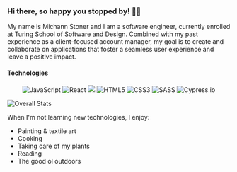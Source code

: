 ### Hi there, so happy you stopped by! 👋🏼

My name is Michann Stoner and I am a software engineer, currently enrolled at Turing School of Software and Design.
Combined with my past experience as a client-focused account manager, my goal is to create and collaborate on applications that foster a seamless user experience and leave a positive impact. 

#### Technologies 
<p style="text-align:center;">
<img alt="JavaScript" src="https://img.shields.io/badge/javascript%20-%23323330.svg?&style=for-the-badge&logo=javascript&logoColor=%23F7DF1E"/>
<img alt="React" src="https://img.shields.io/badge/react%20-%2320232a.svg?&style=for-the-badge&logo=react&logoColor=%2361DAFB"/>
<img src="https://img.shields.io/badge/React_Router-CA4245?style=for-the-badge&logo=react-router&logoColor=white"/>
<img alt="HTML5" src="https://img.shields.io/badge/html5%20-%23E34F26.svg?&style=for-the-badge&logo=html5&logoColor=white"/>
<img alt="CSS3" src="https://img.shields.io/badge/css3%20-%231572B6.svg?&style=for-the-badge&logo=css3&logoColor=white"/>
<img alt="SASS" src="https://img.shields.io/badge/SASS%20-hotpink.svg?&style=for-the-badge&logo=SASS&logoColor=white"/>
<img alt="Cypress.io" src="https://camo.githubusercontent.com/bd9c528263673db09f67bcf3445ba8e5512cfb6829e966a31ef7a378933b231a/68747470733a2f2f696d672e736869656c64732e696f2f62616467652f2d437970726573732e696f2d626c61636b3f7374796c653d666f722d7468652d6261646765266c6f676f3d637970726573732e696f266c6f676f436f6c6f723d7768697465"/>
</p>





![Overall Stats](https://github-readme-stats.vercel.app/api?username=michannstoner&count_private=true&show_icons=false&hide=contribs)


When I'm not learning new technologies, I enjoy:

- Painting & textile art 
- Cooking 
- Taking care of my plants
- Reading
- The good ol outdoors
